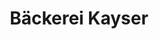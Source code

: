 ---
title: "Bäckerei Kayser"
url: /luedenscheid/baeckerei-kayser-heedfelder-strasse/
shop: Bäckerei
---